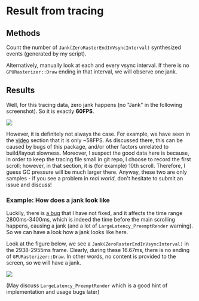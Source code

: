 # Result from tracing

## Methods

Count the number of `Jank(ZeroRasterEndInVsyncInterval)` synthesized events (generated by my  script).

Alternatively, manually look at each and every vsync interval. If there is no `GPURasterizer::Draw` ending in that interval, we will observe one jank.

## Results

Well, for this tracing data, zero jank happens (no "Jank" in the following screenshot). So it is exactly **60FPS**.

![](../../../../../blob/doc_images/analyze_fps_tracing_interest_region.png)

However, it is definitely not always the case. For example, we have seen in the [video](video.md) section that it is only ~58FPS. As discussed there, this can be caused by bugs of this package, and/or other factors unrelated to build/layout slowness. Moreover, I suspect the good data here is because, in order to keep the tracing file small in git repo, I choose to record the first scroll; however, in that section, it is (for example) 10th scroll. Therefore, I guess GC pressure will be much larger there. Anyway, these two are only samples - if you see a problem in *real world*, don't hesitate to submit an issue and discuss!

### Example: How does a jank look like

Luckily, there is [a bug](https://github.com/fzyzcjy/flutter_smooth/issues/109) that I have not fixed, and it affects the time range 2800ms-3400ms, which is indeed the time before the main scrolling happens, causing a jank (and a lot of `LargeLatency_PreemptRender` warning). So we can have a look how a jank looks like here.

Look at the figure below, we see a `Jank(ZeroRasterEndInVsyncInterval)` in the 2938-2955ms frame. Clearly, during these 16.67ms, there is no ending of `GPURasterizer::Draw`. In other words, no content is provided to the screen, so we will have a jank.

![](../../../../../blob/doc_images/analyze_fps_tracing_sample_jank.png)

(May discuss `LargeLatency_PreemptRender` which is a good hint of implementation and usage bugs later)
